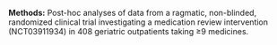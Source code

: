 **Methods:** Post-hoc analyses of data from a ragmatic, non-blinded, randomized clinical trial investigating a medication review intervention (NCT03911934) in 408 geriatric outpatients taking ≥9 medicines.